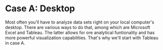 # Case A: Desktop

Most often you'll have to analyze data sets right on your local computer's desktop. There are various ways to do that, among which are Microsoft Excel and Tableau. The latter allows for ore analytical funtionality and has more powerful visualization capabilities. That's why we'll start with Tableau in case A.

